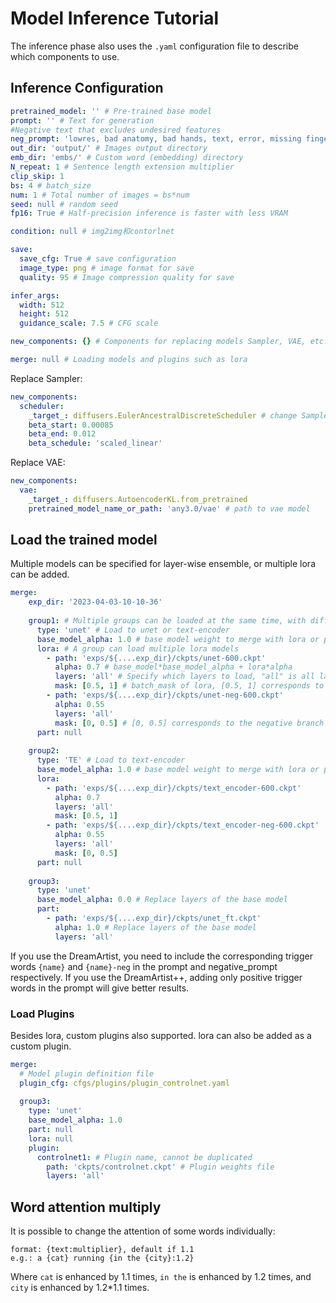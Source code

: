 # Model Inference Tutorial

The inference phase also uses the ``.yaml`` configuration file to describe which components to use.

## Inference Configuration

```yaml
pretrained_model: '' # Pre-trained base model
prompt: '' # Text for generation 
#Negative text that excludes undesired features
neg_prompt: 'lowres, bad anatomy, bad hands, text, error, missing fingers, extra digit, fewer digits, cropped, worst quality, low quality, normal quality, jpeg artifacts, signature, watermark, username, blurry'
out_dir: 'output/' # Images output directory
emb_dir: 'embs/' # Custom word (embedding) directory
N_repeat: 1 # Sentence length extension multiplier
clip_skip: 1
bs: 4 # batch_size
num: 1 # Total number of images = bs*num
seed: null # random seed
fp16: True # Half-precision inference is faster with less VRAM

condition: null # img2img和contorlnet

save:
  save_cfg: True # save configuration
  image_type: png # image format for save
  quality: 95 # Image compression quality for save

infer_args:
  width: 512
  height: 512
  guidance_scale: 7.5 # CFG scale

new_components: {} # Components for replacing models Sampler, VAE, etc.

merge: null # Loading models and plugins such as lora
```

Replace Sampler:
```yaml
new_components:
  scheduler:
    _target_: diffusers.EulerAncestralDiscreteScheduler # change Sampler
    beta_start: 0.00085
    beta_end: 0.012
    beta_schedule: 'scaled_linear'
```

Replace VAE:
```yaml
new_components:
  vae:
    _target_: diffusers.AutoencoderKL.from_pretrained
    pretrained_model_name_or_path: 'any3.0/vae' # path to vae model
```

## Load the trained model
Multiple models can be specified for layer-wise ensemble, or multiple lora can be added.

```yaml
merge:
    exp_dir: '2023-04-03-10-10-36'
    
    group1: # Multiple groups can be loaded at the same time, with different parameters.
      type: 'unet' # Load to unet or text-encoder
      base_model_alpha: 1.0 # base model weight to merge with lora or part
      lora: # A group can load multiple lora models
        - path: 'exps/${....exp_dir}/ckpts/unet-600.ckpt'
          alpha: 0.7 # base_model*base_model_alpha + lora*alpha
          layers: 'all' # Specify which layers to load, "all" is all layers
          mask: [0.5, 1] # batch_mask of lora, [0.5, 1] corresponds to the positive branch of DreamArtist++
        - path: 'exps/${....exp_dir}/ckpts/unet-neg-600.ckpt'
          alpha: 0.55
          layers: 'all'
          mask: [0, 0.5] # [0, 0.5] corresponds to the negative branch of DreamArtist++
      part: null
    
    group2:
      type: 'TE' # Load to text-encoder
      base_model_alpha: 1.0 # base model weight to merge with lora or part
      lora:
        - path: 'exps/${....exp_dir}/ckpts/text_encoder-600.ckpt'
          alpha: 0.7
          layers: 'all'
          mask: [0.5, 1]
        - path: 'exps/${....exp_dir}/ckpts/text_encoder-neg-600.ckpt'
          alpha: 0.55
          layers: 'all'
          mask: [0, 0.5]
      part: null
    
    group3:
      type: 'unet'
      base_model_alpha: 0.0 # Replace layers of the base model
      part: 
        - path: 'exps/${....exp_dir}/ckpts/unet_ft.ckpt'
          alpha: 1.0 # Replace layers of the base model
          layers: 'all'
```

If you use the DreamArtist, you need to include the corresponding trigger words ```{name}``` and ```{name}-neg``` in the prompt and negative_prompt respectively.
If you use the DreamArtist++, adding only positive trigger words in the prompt will give better results.

### Load Plugins

Besides lora, custom plugins also supported. lora can also be added as a custom plugin.

```yaml
merge:
  # Model plugin definition file
  plugin_cfg: cfgs/plugins/plugin_controlnet.yaml
    
  group3:
    type: 'unet'
    base_model_alpha: 1.0
    part: null
    lora: null
    plugin:
      controlnet1: # Plugin name, cannot be duplicated
        path: 'ckpts/controlnet.ckpt' # Plugin weights file
        layers: 'all'
```

## Word attention multiply
It is possible to change the attention of some words individually:
```
format: {text:multiplier}, default if 1.1
e.g.: a {cat} running {in the {city}:1.2}
```
Where ```cat``` is enhanced by 1.1 times, ```in the``` is enhanced by 1.2 times, and ```city``` is enhanced by 1.2*1.1 times.